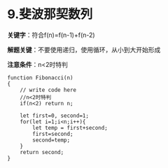 # 9.斐波那契数列

**关键字**：符合f(n)=f(n-1)+f(n-2)

**解题关键**：不要使用递归，使用循环，从小到大开始形成

**注意条件**：n<2时特判

```
function Fibonacci(n)
{
    // write code here
    //n<2时特判
    if(n<2) return n;
    
    let first=0, second=1;
    for(let i=1;i<n;i++){
        let temp = first+second;
        first=second;
        second=temp;
    }
    return second;
}
```

